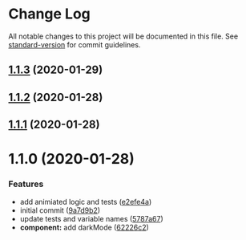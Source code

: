 # Change Log

All notable changes to this project will be documented in this file. See [standard-version](https://github.com/conventional-changelog/standard-version) for commit guidelines.

<a name="1.1.3"></a>
## [1.1.3](https://github.com/web-mech/vue-css-percentage-circle/compare/v1.1.2...v1.1.3) (2020-01-29)



<a name="1.1.2"></a>
## [1.1.2](https://github.com/web-mech/vue-css-percentage-circle/compare/v1.1.1...v1.1.2) (2020-01-28)



<a name="1.1.1"></a>
## [1.1.1](https://github.com/web-mech/vue-css-percentage-circle/compare/v1.1.0...v1.1.1) (2020-01-28)



<a name="1.1.0"></a>
# 1.1.0 (2020-01-28)


### Features

* add animiated logic and tests ([e2efe4a](https://github.com/web-mech/vue-css-percentage-circle/commit/e2efe4a))
* initial commit ([9a7d9b2](https://github.com/web-mech/vue-css-percentage-circle/commit/9a7d9b2))
* update tests and variable names ([5787a67](https://github.com/web-mech/vue-css-percentage-circle/commit/5787a67))
* **component:** add darkMode ([62226c2](https://github.com/web-mech/vue-css-percentage-circle/commit/62226c2))
